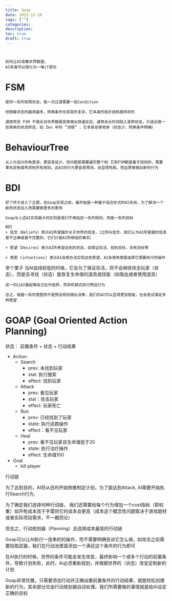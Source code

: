 ```yaml
---
title: Goap
date: 2023-12-10
tags: [""]
categories:
description: 
toc: true
draft: true
---
```




# 

    如何让AI收集世界数据，
    AI本身可以简化为一堆if语句


# FSM
    提供一系列有限状态，每一次过渡需要一些Condition

    但随着状态的越来越多，转换条件也将变的复杂，它本身的拓扑结构是网状的

    通常而言 FSM 不擅长对外界数据变换做出快速反应，通常会长时间陷入某种状态，只适合做一些简单的状态转变，如 Zen 中的 “流程” ，它本身足够简单（状态少，转换条件明确）


# BehaviourTree

    从人为设计的角度讲，更容易设计，但问题是需要遍历整个树 它和FSM都是基于规则的，需要事先定制或考虑到所有规则。此AI的行为更容易预测，会显得死板，而且更难做出新的行为


# BDI

    好了终于进入了正题，在Goap实现之前，最开始是一种基于组合形式的AI系统，为了解决一个新的状态加入而需要做更多的更改

    Goap与上述AI实现最大的区别是我们不再指定一系列规则，而是一系列目标

    BDI   
    + 信念（Beliefs）表示AI所掌握的关于世界的信息，（之所叫信念，我们认为AI所掌握的信息是不正确或者不完整的，它们只是AI所相信的事实）
    
    + 愿望（Desires）表示AI所希望达到的状态，如保证存活，找到目标，杀死目标等
    
    + 意图 (intentions) 表示AI会想办法实现这些愿望，AI会使用意图选择它需要执行的操作
  
  举个栗子
    当AI血线较低的时候，它会为了保证存活，将不会继续攻击玩家（状态），而是去寻找（状态）能恢复生命值的道具或技能（如吸血或者使用道具）

    这一切让AI看起像自己在作选择，而非机械式执行预设行为

    总之，根据一系列意图而不是预设规则做出决策，我们的AI可以显得更加智能，也会尝试满足多种愿望


# GOAP (Goal Oriented Action Planning)


状态：  前置条件 + 状态 + 行动结果
+ Action:
    + Search
        + prev: 未找到玩家
        + stat: 执行搜索
        + effect: 找到玩家
    + Attack
        + prev: 看见玩家
        + stat：攻击玩家
        + effect: 玩家死亡
    + Run
        + prev: 已经找到了玩家
        + state: 执行逃跑操作
        + effect：看不见玩家
    + Heal
        + prev: 看不见玩家且生命值低于20
        + state: 执行治疗操作
        + effect: 生命值100
+ Goal
    + kill player


行动链


为了达到目的，AI将从目的开始倒推制定计划，为了能达到Attack, AI需要开始执行Search行为,

为了确定我们选择何种行动链， 我们还需要给每个行为增加一个cost指标（即权重）如开枪成本高于手雷则它的成本会更高（成本这个概念性问题取决于游戏题材或者实际项目需求，不一概而论）

但总之，行动规划器（Planning）会选择成本最低的行动链

Goap可以让AI执行一连串的的操作，而不需要明确告诉它怎么做，如攻击之前需要拾取武器，我们在行动池里面添加一个满足这个条件的行为即可


在AI执行的时候，世界的条件可能会发生改变，最终影响一个或多个行动的前置条件，导致计划失败，此时，Ai必须重新规划，并根据世界的（状态）改变定制新的计划

Goap非常优雅，只需要添加行动并正确设置前置条件的行动结果，就能轻松创建新的行为，其余部分交由行动规划器自动处理。我们所需要做的事情就是给AI设定正确的目标

<!--adsense-->